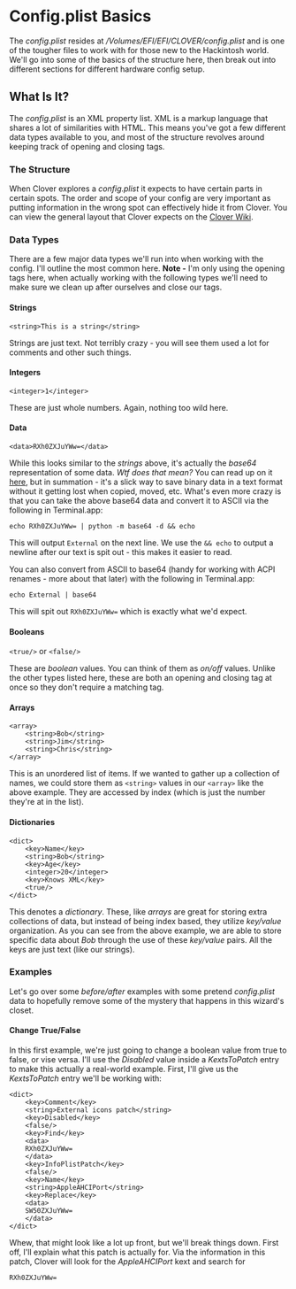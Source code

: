 # Config.plist Basics

The _config.plist_ resides at _/Volumes/EFI/EFI/CLOVER/config.plist_ and is one of the tougher files to work with for those new to the Hackintosh world.  We'll go into some of the basics of the structure here, then break out into different sections for different hardware config setup.

## What Is It?

The _config.plist_ is an XML property list.  XML is a markup language that shares a lot of similarities with HTML.  This means you've got a few different data types available to you, and most of the structure revolves around keeping track of opening and closing tags.

### The Structure

When Clover explores a _config.plist_ it expects to have certain parts in certain spots.  The order and scope of your config are very important as putting information in the wrong spot can effectively hide it from Clover.  You can view the general layout that Clover expects on the [Clover Wiki](https://clover-wiki.zetam.org/Configuration#Config.plist-structure).

### Data Types

There are a few major data types we'll run into when working with the config.  I'll outline the most common here.  **Note -** I'm only using the opening tags here, when actually working with the following types we'll need to make sure we clean up after ourselves and close our tags.

#### Strings

`<string>This is a string</string>`

Strings are just text.  Not terribly crazy - you will see them used a lot for comments and other such things.

#### Integers

`<integer>1</integer>` 

These are just whole numbers.  Again, nothing too wild here.

#### Data

`<data>RXh0ZXJuYWw=</data>` 

While this looks similar to the _strings_ above, it's actually the _base64_ representation of some data.  _Wtf does that mean?_ You can read up on it [here](https://en.wikipedia.org/wiki/Base64), but in summation - it's a slick way to save binary data in a text format without it getting lost when copied, moved, etc.  What's even more crazy is that you can take the above base64 data and convert it to ASCII via the following in Terminal.app:

`echo RXh0ZXJuYWw= | python -m base64 -d && echo`

This will output `External` on the next line.  We use the `&& echo` to output a newline after our text is spit out - this makes it easier to read.

You can also convert from ASCII to base64 \(handy for working with ACPI renames - more about that later\) with the following in Terminal.app:

`echo External | base64`

This will spit out `RXh0ZXJuYWw=` which is exactly what we'd expect.

#### Booleans

`<true/>` or `<false/>` 

These are _boolean_ values.  You can think of them as _on/off_ values.  Unlike the other types listed here, these are both an opening and closing tag at once so they don't require a matching tag.

#### Arrays

```text
<array>
    <string>Bob</string>
    <string>Jim</string>
    <string>Chris</string>
</array>
```

This is an unordered list of items.  If we wanted to gather up a collection of names, we could store them as `<string>` values in our `<array>` like the above example.  They are accessed by index \(which is just the number they're at in the list\).

#### Dictionaries

```text
<dict>
    <key>Name</key>
    <string>Bob</string>
    <key>Age</key>
    <integer>20</integer>
    <key>Knows XML</key>
    <true/>
</dict>
```

This denotes a _dictionary_.  These, like _arrays_ are great for storing extra collections of data, but instead of being index based, they utilize _key/value_ organization.  As you can see from the above example, we are able to store specific data about _Bob_ through the use of these _key/value_ pairs.  All the keys are just text \(like our strings\).

### Examples

Let's go over some _before/after_ examples with some pretend _config.plist_ data to hopefully remove some of the mystery that happens in this wizard's closet.

#### Change True/False

In this first example, we're just going to change a boolean value from true to false, or vise versa.  I'll use the _Disabled_ value inside a _KextsToPatch_ entry to make this actually a real-world example.  First, I'll give us the _KextsToPatch_ entry we'll be working with:

```text
<dict>
    <key>Comment</key>
    <string>External icons patch</string>
    <key>Disabled</key>
    <false/>
    <key>Find</key>
    <data>
    RXh0ZXJuYWw=
    </data>
    <key>InfoPlistPatch</key>
    <false/>
    <key>Name</key>
    <string>AppleAHCIPort</string>
    <key>Replace</key>
    <data>
    SW50ZXJuYWw=
    </data>
</dict>
```

Whew, that might look like a lot up front, but we'll break things down.  First off, I'll explain what this patch is actually for.  Via the information in this patch, Clover will look for the _AppleAHCIPort_ kext and search for 

```text
RXh0ZXJuYWw=
```



